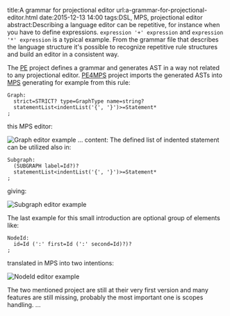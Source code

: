 title:A grammar for projectional editor
url:a-grammar-for-projectional-editor.html
date:2015-12-13 14:00
tags:DSL, MPS, projectional editor
abstract:Describing a language editor can be repetitive, for instance when you have to define expressions.
`expression '+' expression` and `expression '*' expression` is a typical example.
From the grammar file that describes the language structure it's possible to recognize repetitive
rule structures and build an editor in a consistent way.

The [PE](https://github.com/mar9000/pe "PE project") project defines a grammar and generates AST in a way not related
to any projectional editor. [PE4MPS](https://github.com/mar9000/pe4mps "PE4MPS project") project imports the
generated ASTs into [MPS](http://www.jetbrains.com/mps "MPS project") generating for example from this rule:

    Graph:
      strict=STRICT? type=GraphType name=string?
      statementList<indentList('{', '}')>=Statement*
    ;

this MPS editor:

![Graph editor example](/images/graph-editor-example.png)
...
content:
The defined list of indented statement can be utilized also in:

    Subgraph:
      (SUBGRAPH label=Id?)?
      statementList<indentList('{', '}')>=Statement*
    ;

giving:

![Subgraph editor example](/images/subgraph-editor-example.png)

The last example for this small introduction are optional group of elements like:

    NodeId:
      id=Id (':' first=Id (':' second=Id)?)?
    ;

translated in MPS into two intentions:

![NodeId editor example](/images/nodeid-editor-example.png)

The two mentioned project are still at their very first version and many features are still missing,
probably the most important one is scopes handling.
...
